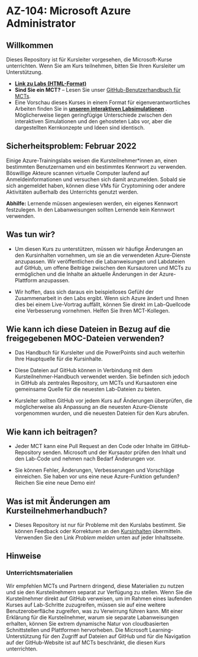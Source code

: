 # <a name="az-104-microsoft-azure-administrator"></a>AZ-104: Microsoft Azure Administrator

## <a name="welcome"></a>Willkommen

Dieses Repository ist für Kursleiter vorgesehen, die Microsoft-Kurse unterrichten. Wenn Sie am Kurs teilnehmen, bitten Sie Ihren Kursleiter um Unterstützung. 

- **[Link zu Labs (HTML-Format)](https://microsoftlearning.github.io/AZ-104-MicrosoftAzureAdministrator/)**
- **Sind Sie ein MCT?** – Lesen Sie unser [GitHub-Benutzerhandbuch für MCTs](https://microsoftlearning.github.io/MCT-User-Guide/).
- Eine Vorschau dieses Kurses in einem Format für eigenverantwortliches Arbeiten finden Sie in **[unseren interaktiven Labsimulationen](https://mslabs.cloudguides.com/guides/AZ-104%20Exam%20Guide%20-%20Microsoft%20Azure%20Administrator)** . Möglicherweise liegen geringfügige Unterschiede zwischen den interaktiven Simulationen und den gehosteten Labs vor, aber die dargestellten Kernkonzepte und Ideen sind identisch.

## <a name="security-issue---february-2022"></a>Sicherheitsproblem: Februar 2022

Einige Azure-Trainingslabs weisen die Kursteilnehmer*innen an, einen bestimmten Benutzernamen und ein bestimmtes Kennwort zu verwenden. Böswillige Akteure scannen virtuelle Computer laufend auf Anmeldeinformationen und versuchen sich damit anzumelden.
Sobald sie sich angemeldet haben, können diese VMs für Cryptomining oder andere Aktivitäten außerhalb des Unterrichts genutzt werden.

**Abhilfe:** Lernende müssen angewiesen werden, ein eigenes Kennwort festzulegen. In den Labanweisungen sollten Lernende kein Kennwort verwenden. 

## <a name="what-are-we-doing"></a>Was tun wir?

- Um diesen Kurs zu unterstützen, müssen wir häufige Änderungen an den Kursinhalten vornehmen, um sie an die verwendeten Azure-Dienste anzupassen.  Wir veröffentlichen die Labanweisungen und Labdateien auf GitHub, um offene Beiträge zwischen den Kursautoren und MCTs zu ermöglichen und die Inhalte an aktuelle Änderungen in der Azure-Plattform anzupassen.

- Wir hoffen, dass sich daraus ein beispielloses Gefühl der Zusammenarbeit in den Labs ergibt. Wenn sich Azure ändert und Ihnen dies bei einem Live-Vortrag auffällt, können Sie direkt im Lab-Quellcode eine Verbesserung vornehmen.  Helfen Sie Ihren MCT-Kollegen.

## <a name="how-should-i-use-these-files-relative-to-the-released-moc-files"></a>Wie kann ich diese Dateien in Bezug auf die freigegebenen MOC-Dateien verwenden?

- Das Handbuch für Kursleiter und die PowerPoints sind auch weiterhin Ihre Hauptquelle für die Kursinhalte.

- Diese Dateien auf GitHub können in Verbindung mit dem Kursteilnehmer-Handbuch verwendet werden. Sie befinden sich jedoch in GitHub als zentrales Repository, um MCTs und Kursautoren eine gemeinsame Quelle für die neuesten Lab-Dateien zu bieten.

- Kursleiter sollten GitHub vor jedem Kurs auf Änderungen überprüfen, die möglicherweise als Anpassung an die neuesten Azure-Dienste vorgenommen wurden, und die neuesten Dateien für den Kurs abrufen.

## <a name="how-do-i-contribute"></a>Wie kann ich beitragen?

- Jeder MCT kann eine Pull Request an den Code oder Inhalte im GitHub-Repository senden. Microsoft und der Kursautor prüfen den Inhalt und den Lab-Code und nehmen nach Bedarf Änderungen vor.

- Sie können Fehler, Änderungen, Verbesserungen und Vorschläge einreichen.  Sie haben vor uns eine neue Azure-Funktion gefunden?  Reichen Sie eine neue Demo ein!

## <a name="what-about-changes-to-the-student-handbook"></a>Was ist mit Änderungen am Kursteilnehmerhandbuch?

- Dieses Repository ist nur für Probleme mit den Kurslabs bestimmt. Sie können Feedback oder Korrekturen an den [Kursinhalten](https://docs.microsoft.com/learn/certifications/courses/az-104t00) übermitteln. Verwenden Sie den Link _Problem melden_ unten auf jeder Inhaltsseite.

## <a name="notes"></a>Hinweise

### <a name="classroom-materials"></a>Unterrichtsmaterialien

Wir empfehlen MCTs und Partnern dringend, diese Materialien zu nutzen und sie den Kursteilnehmern separat zur Verfügung zu stellen.  Wenn Sie die Kursteilnehmer direkt auf GitHub verweisen, um im Rahmen eines laufenden Kurses auf Lab-Schritte zuzugreifen, müssen sie auf eine weitere Benutzeroberfläche zugreifen, was zu Verwirrung führen kann. Mit einer Erklärung für die Kursteilnehmer, warum sie separate Labanweisungen erhalten, können Sie extrem dynamische Natur von cloudbasierten Schnittstellen und Plattformen hervorheben. Die Microsoft Learning-Unterstützung für den Zugriff auf Dateien auf GitHub und für die Navigation auf der GitHub-Website ist auf MCTs beschränkt, die diesen Kurs unterrichten.
